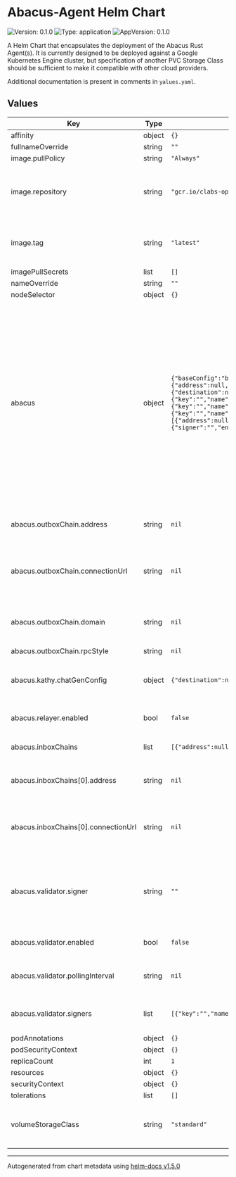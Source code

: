 # Abacus-Agent Helm Chart

![Version: 0.1.0](https://img.shields.io/badge/Version-0.1.0-informational?style=flat-square) ![Type: application](https://img.shields.io/badge/Type-application-informational?style=flat-square) ![AppVersion: 0.1.0](https://img.shields.io/badge/AppVersion-0.1.0-informational?style=flat-square)

A Helm Chart that encapsulates the deployment of the Abacus Rust Agent(s). It is currently designed to be deployed against a Google Kubernetes Engine cluster, but specification of another PVC Storage Class should be sufficient to make it compatible with other cloud providers.

Additional documentation is present in comments in `yalues.yaml`.

## Values

| Key | Type | Default | Description |
|-----|------|---------|-------------|
| affinity | object | `{}` |  |
| fullnameOverride | string | `""` |  |
| image.pullPolicy | string | `"Always"` |  |
| image.repository | string | `"gcr.io/clabs-optics/optics-agent"` | Main repository for Abacus Agent binaries, provided by cLabs |
| image.tag | string | `"latest"` | Overrides the image tag whose default is the chart appVersion. |
| imagePullSecrets | list | `[]` |  |
| nameOverride | string | `""` |  |
| nodeSelector | object | `{}` |  |
| abacus | object | `{"baseConfig":"base.json","outboxChain":{"address":null,"connectionType":null,"connectionUrl":null,"domain":null,"name":"goerli","rpcStyle":null},"kathy":{"chatGenConfig":{"destination":null,"message":null,"recipient":null,"type":null},"enabled":false,"messageInterval":null,"signers":[{"key":"","name":"goerli"},{"key":"","name":"alfajores"}]},"processor":{"enabled":false,"pollingInterval":null,"signers":[{"key":"","name":"goerli"},{"key":"","name":"alfajores"}]},"relayer":{"enabled":false,"pollingInterval":null,"signers":[{"key":"","name":"goerli"},{"key":"","name":"alfajores"}]},"inboxChains":[{"address":null,"connectionType":null,"connectionUrl":null,"domain":null,"name":"alfajores","rpcStyle":null}],"runEnv":"default","validator":{"signer":"","enabled":false,"pollingInterval":null,"signers":[{"key":"","name":"goerli"},{"key":"","name":"alfajores"}],"updatePause":null}}` | Abacus Overrides By Default, Abacus Agents load the config baked into the Docker Image Pass values here in order to override the values in the config Note: For successful operation, one _must_ pass signer keys as       they are not baked into the image for security reasons.  |
| abacus.outboxChain.address | string | `nil` | The contract address for the home contract |
| abacus.outboxChain.connectionUrl | string | `nil` | Connection string pointing to an RPC endpoint for the home chain  |
| abacus.outboxChain.domain | string | `nil` | The hard-coded domain corresponding to this blockchain |
| abacus.outboxChain.rpcStyle | string | `nil` | RPC Style |
| abacus.kathy.chatGenConfig | object | `{"destination":null,"message":null,"recipient":null,"type":null}` | Configuration for Kathy's message generation code |
| abacus.relayer.enabled | bool | `false` | Enables or disables the relayer |
| abacus.inboxChains | list | `[{"address":null,"connectionType":null,"connectionUrl":null,"domain":null,"name":"alfajores","rpcStyle":null}]` | Replica chain overrides, a sequence |
| abacus.inboxChains[0].address | string | `nil` | The contract address for the replica contract |
| abacus.inboxChains[0].connectionUrl | string | `nil` | Connection string pointing to an RPC endpoint for the replica chain |
| abacus.validator.signer | string | `""` | Specialized key used by validator and watcher used to sign attestations, separate from validator.keys |
| abacus.validator.enabled | bool | `false` | Enables or disables the validator |
| abacus.validator.pollingInterval | string | `nil` | How long to wait between checking for updates |
| abacus.validator.signers | list | `[{"key":"","name":"goerli"},{"key":"","name":"alfajores"}]` | Trnsaction Signing keys for home and replica(s) |
| podAnnotations | object | `{}` |  |
| podSecurityContext | object | `{}` |  |
| replicaCount | int | `1` |  |
| resources | object | `{}` |  |
| securityContext | object | `{}` |  |
| tolerations | list | `[]` |  |
| volumeStorageClass | string | `"standard"` | Default to standard storageclass provided by GKE |

----------------------------------------------
Autogenerated from chart metadata using [helm-docs v1.5.0](https://github.com/norwoodj/helm-docs/releases/v1.5.0)